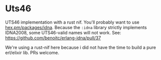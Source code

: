 # Uts46

UTS46 implementation with a rust nif. You'll probably want to use [hex.pm/packages/idna](https://hex.pm/packages/idna). Because the `:idna` library strictly implements IDNA2008, some UTS46-valid names will not work. See: https://github.com/benoitc/erlang-idna/pull/37

We're using a rust-nif here because i did not have the time to build a pure erl/elixir lib. PRs welcome.

<!-- ## Installation

If [available in Hex](https://hex.pm/docs/publish), the package can be installed
by adding `uts46` to your list of dependencies in `mix.exs`:

```elixir
def deps do
  [
    {:uts46, "~> 0.1.0"}
  ]
end
```

Documentation can be generated with [ExDoc](https://github.com/elixir-lang/ex_doc)
and published on [HexDocs](https://hexdocs.pm). Once published, the docs can
be found at <https://hexdocs.pm/uts46>. -->
